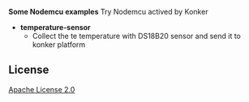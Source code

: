 __Some Nodemcu examples__
Try Nodemcu actived by Konker

 * __temperature-sensor__
   - Collect the te temperature with DS18B20 sensor and send it to konker platform
 

## License

[Apache License 2.0](https://github.com/KonkerLabs/examples-nodemcu/blob/master/LICENSE)